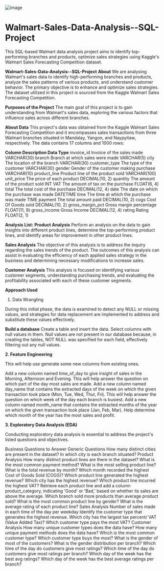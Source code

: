 ![image](https://github.com/user-attachments/assets/dda870e1-1fe2-47ac-b1d8-504e6b341ac3)
# Walmart-Sales-Data-Analysis--SQL-Project
This SQL-based Walmart data analysis project aims to identify top-performing branches and products, optimize sales strategies using Kaggle's Walmart Sales Forecasting Competition dataset.

**Walmart-Sales-Data-Analysis--SQL-Project**
**About**
We are analysing Walmart's sales data to identify high-performing branches and products, analyze the sales patterns of various products, and understand customer behavior. The primary objective is to enhance and optimize sales strategies. The dataset utilized in this project is sourced from the Kaggle Walmart Sales Forecasting Competition.

**Purposes of the Project**
The main goal of this project is to gain understanding from Walmart's sales data, exploring the various factors that influence sales across different branches.

**About Data**
This project's data was obtained from the Kaggle Walmart Sales Forecasting Competition and it encompasses sales transactions from three Walmart branches situated in Mandalay, Yangon, and Naypyitaw, respectively. The data contains 17 columns and 1000 rows:

**Column	Description	Data Type**
invoice_id	Invoice of the sales made	VARCHAR(30)
branch	Branch at which sales were made	VARCHAR(5)
city	The location of the branch	VARCHAR(30)
customer_type	The type of the customer	VARCHAR(30)
gender	Gender of the customer making purchase	VARCHAR(10)
product_line	Product line of the product sold	VARCHAR(100)
unit_price	The price of each product	DECIMAL(10, 2)
quantity	The amount of the product sold	INT
VAT	The amount of tax on the purchase	FLOAT(6, 4)
total	The total cost of the purchase	DECIMAL(12, 4)
date	The date on which the purchase was made	DATETIME
time	The time at which the purchase was made	TIME
payment	The total amount paid	DECIMAL(10, 2)
cogs	Cost Of Goods sold	DECIMAL(10, 2)
gross_margin_pct	Gross margin percentage	FLOAT(11, 9)
gross_income	Gross Income	DECIMAL(12, 4)
rating	Rating	FLOAT(2, 1)

**Analysis List:**
**Product Analysis**
Perform an analysis on the data to gain insights into different product lines, determine the top-performing product lines, and identify areas for improvement in other product lines.

**Sales Analysis**
The objective of this analysis is to address the inquiry regarding the sales trends of the product. The outcomes of this analysis can assist in evaluating the efficiency of each applied sales strategy in the business and determining necessary modifications to increase sales.

**Customer Analysis**
This analysis is focused on identifying various customer segments, understanding purchasing trends, and evaluating the profitability associated with each of these customer segments.

**Approach Used**
1. Data Wrangling

During this initial phase, the data is examined to detect any NULL or missing values, and strategies for data replacement are implemented to address and substitute these values effectively.

**Build a database**
Create a table and insert the data.
Select columns with null values in them. Null values are not present in our database because, in creating the tables, NOT NULL was specified for each field, effectively filtering out any null values.

**2. Feature Engineering**

This will help use generate some new columns from existing ones.

Add a new column named time_of_day to give insight of sales in the Morning, Afternoon and Evening. This will help answer the question on which part of the day most sales are made.
Add a new column named day_name that contains the extracted days of the week on which the given transaction took place (Mon, Tue, Wed, Thur, Fri). This will help answer the question on which week of the day each branch is busiest.
Add a new column named month_name that contains the extracted months of the year on which the given transaction took place (Jan, Feb, Mar). Help determine which month of the year has the most sales and profit.


**3. Exploratory Data Analysis (EDA)**

Conducting exploratory data analysis is essential to address the project's listed questions and objectives.

Business Questions to Answer
Generic Questions
How many distinct cities are present in the dataset?
In which city is each branch situated?
Product Analysis
How many distinct product lines are there in the dataset?
What is the most common payment method?
What is the most selling product line?
What is the total revenue by month?
Which month recorded the highest Cost of Goods Sold (COGS)?
Which product line generated the highest revenue?
Which city has the highest revenue?
Which product line incurred the highest VAT?
Retrieve each product line and add a column product_category, indicating 'Good' or 'Bad,' based on whether its sales are above the average.
Which branch sold more products than average product sold?
What is the most common product line by gender?
What is the average rating of each product line?
Sales Analysis
Number of sales made in each time of the day per weekday
Identify the customer type that generates the highest revenue.
Which city has the largest tax percent/ VAT (Value Added Tax)?
Which customer type pays the most VAT?
Customer Analysis
How many unique customer types does the data have?
How many unique payment methods does the data have?
Which is the most common customer type?
Which customer type buys the most?
What is the gender of most of the customers?
What is the gender distribution per branch?
Which time of the day do customers give most ratings?
Which time of the day do customers give most ratings per branch?
Which day of the week has the best avg ratings?
Which day of the week has the best average ratings per branch?

